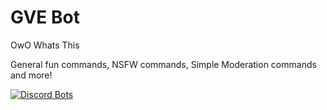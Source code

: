 # GVE Bot
OwO Whats This

General fun commands, NSFW commands, Simple Moderation commands and more! 

[![Discord Bots](https://discordbots.org/api/widget/479417290513711104.svg)](https://discordbots.org/bot/479417290513711104)

